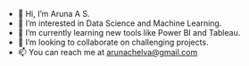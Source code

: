 - 👋 Hi, I’m Aruna A S.
- 👀 I’m interested in Data Science and Machine Learning.
- 🌱 I’m currently learning new tools like Power BI and Tableau.
- 💞️ I’m looking to collaborate on challenging projects.
- 📫 You can reach me at arunachelva@gmail.com

<!---
ArunaAru12/ArunaAru12 is a ✨ special ✨ repository because its `README.md` (this file) appears on your GitHub profile.
You can click the Preview link to take a look at your changes.
--->
